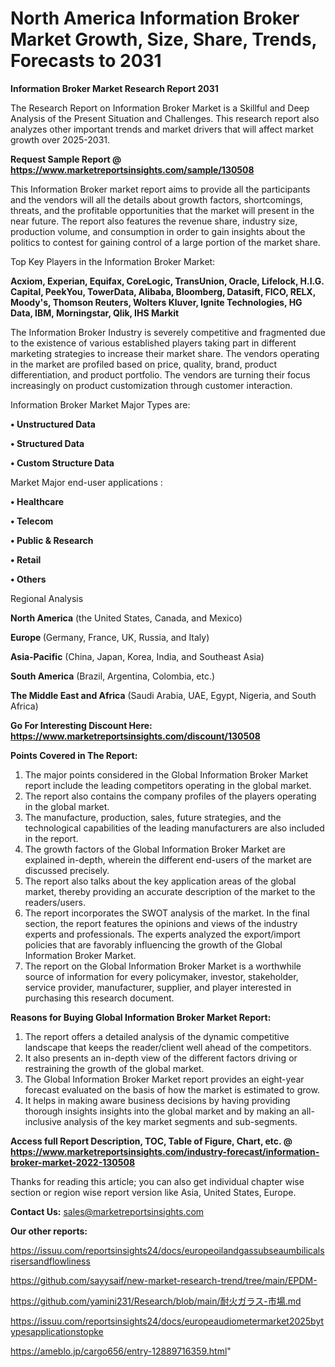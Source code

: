 # North America Information Broker Market Growth, Size, Share, Trends, Forecasts to 2031

<strong>Information Broker Market Research Report 2031</strong>

The Research Report on Information Broker Market is a Skillful and Deep Analysis of the Present Situation and Challenges. This research report also analyzes other important trends and market drivers that will affect market growth over 2025-2031.

<strong>Request Sample Report @ <a href=https://www.marketreportsinsights.com/sample/130508>https://www.marketreportsinsights.com/sample/130508</a></strong>

This Information Broker market report aims to provide all the participants and the vendors will all the details about growth factors, shortcomings, threats, and the profitable opportunities that the market will present in the near future. The report also features the revenue share, industry size, production volume, and consumption in order to gain insights about the politics to contest for gaining control of a large portion of the market share.

Top Key Players in the Information Broker Market:

<strong>Acxiom, Experian, Equifax, CoreLogic, TransUnion, Oracle, Lifelock, H.I.G. Capital, PeekYou, TowerData, Alibaba, Bloomberg, Datasift, FICO, RELX, Moody's, Thomson Reuters, Wolters Kluver, Ignite Technologies, HG Data, IBM, Morningstar, Qlik, IHS Markit</strong>

The Information Broker Industry is severely competitive and fragmented due to the existence of various established players taking part in different marketing strategies to increase their market share. The vendors operating in the market are profiled based on price, quality, brand, product differentiation, and product portfolio. The vendors are turning their focus increasingly on product customization through customer interaction.

Information Broker Market Major Types are:

<strong>• Unstructured Data

• Structured Data

• Custom Structure Data</strong>

Market Major end-user applications :

<strong>• Healthcare

• Telecom

• Public & Research

• Retail

• Others</strong>

Regional Analysis

</u><strong><b>North America</b></strong> (the United States, Canada, and Mexico)

<strong><b>Europe </b></strong>(Germany, France, UK, Russia, and Italy)

<strong><b>Asia-Pacific</b></strong> (China, Japan, Korea, India, and Southeast Asia)

<strong><b>South America</b></strong> (Brazil, Argentina, Colombia, etc.)

<strong><b>The Middle East and Africa</b></strong> (Saudi Arabia, UAE, Egypt, Nigeria, and South Africa)

<strong>Go For Interesting Discount Here: <a href=https://www.marketreportsinsights.com/discount/130508>https://www.marketreportsinsights.com/discount/130508</a></strong>

<strong>Points Covered in The Report:</strong>
<ol>
  <li>The major points considered in the Global Information Broker Market report include the leading competitors operating in the global market.</li>
  <li>The report also contains the company profiles of the players operating in the global market.</li>
  <li>The manufacture, production, sales, future strategies, and the technological capabilities of the leading manufacturers are also included in the report.</li>
  <li>The growth factors of the Global Information Broker Market are explained in-depth, wherein the different end-users of the market are discussed precisely.</li>
  <li>The report also talks about the key application areas of the global market, thereby providing an accurate description of the market to the readers/users.</li>
  <li>The report incorporates the SWOT analysis of the market. In the final section, the report features the opinions and views of the industry experts and professionals. The experts analyzed the export/import policies that are favorably influencing the growth of the Global Information Broker Market.</li>
  <li>The report on the Global Information Broker Market is a worthwhile source of information for every policymaker, investor, stakeholder, service provider, manufacturer, supplier, and player interested in purchasing this research document.</li>
</ol>
<strong>Reasons for Buying Global Information Broker Market Report:</strong>

<ol>
  <li>The report offers a detailed analysis of the dynamic competitive landscape that keeps the reader/client well ahead of the competitors.</li>
  <li>It also presents an in-depth view of the different factors driving or restraining the growth of the global market.</li>
  <li>The Global Information Broker Market report provides an eight-year forecast evaluated on the basis of how the market is estimated to grow.</li>
  <li>It helps in making aware business decisions by having providing thorough insights insights into the global market and by making an all-inclusive analysis of the key market segments and sub-segments.</li>
</ol>
<strong>Access full Report Description, TOC, Table of Figure, Chart, etc. @ <a href=https://www.marketreportsinsights.com/industry-forecast/information-broker-market-2022-130508>https://www.marketreportsinsights.com/industry-forecast/information-broker-market-2022-130508</a></strong>


Thanks for reading this article; you can also get individual chapter wise section or region wise report version like Asia, United States, Europe.

<strong>Contact Us:</strong>
sales@marketreportsinsights.com

<strong>Our other reports:</strong>

<a href=https://issuu.com/reportsinsights24/docs/europeoilandgassubseaumbilicalsrisersandflowliness>https://issuu.com/reportsinsights24/docs/europeoilandgassubseaumbilicalsrisersandflowliness</a>

<a href=https://github.com/sayysaif/new-market-research-trend/tree/main/EPDM->https://github.com/sayysaif/new-market-research-trend/tree/main/EPDM-</a>

<a href=https://github.com/yamini231/Research/blob/main/耐火ガラス-市場.md>https://github.com/yamini231/Research/blob/main/耐火ガラス-市場.md</a>

<a href=https://issuu.com/reportsinsights24/docs/europeaudiometermarket2025bytypesapplicationstopke>https://issuu.com/reportsinsights24/docs/europeaudiometermarket2025bytypesapplicationstopke</a>

<a href=https://ameblo.jp/cargo656/entry-12889716359.html>https://ameblo.jp/cargo656/entry-12889716359.html</a>"
